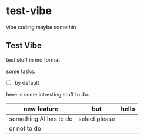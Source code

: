 # test-vibe

vibe coding maybe somethin 

## Test Vibe

test stuff in md format

some tasks:

* [ ] by default

here is some intresting stuff to do.

| new feature            | but           | hello |
| ---------------------- | ------------- | ----- |
| something AI has to do | select please |       |
| or not to do           |               |       |
